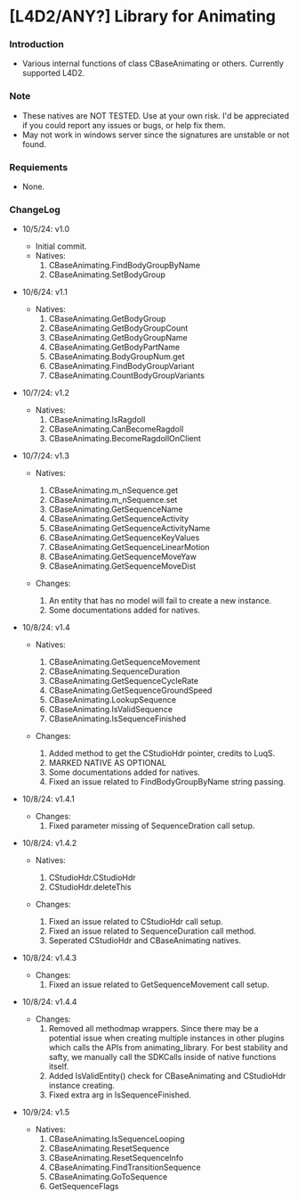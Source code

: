 # [L4D2/ANY?] Library for Animating

### Introduction

- Various internal functions of class CBaseAnimating or others. Currently supported L4D2.

### Note

- These natives are NOT TESTED. Use at your own risk. I'd be appreciated if you could report any issues or bugs, or help fix them.
- May not work in windows server since the signatures are unstable or not found.

### Requiements

- None.

### ChangeLog

- 10/5/24: v1.0
  - Initial commit.
  - Natives:
    1. CBaseAnimating.FindBodyGroupByName
    2. CBaseAnimating.SetBodyGroup

- 10/6/24: v1.1
  - Natives:
    1. CBaseAnimating.GetBodyGroup
    2. CBaseAnimating.GetBodyGroupCount
    3. CBaseAnimating.GetBodyGroupName
    4. CBaseAnimating.GetBodyPartName
    5. CBaseAnimating.BodyGroupNum.get
    6. CBaseAnimating.FindBodyGroupVariant
    7. CBaseAnimating.CountBodyGroupVariants

- 10/7/24: v1.2
  - Natives:
    1. CBaseAnimating.IsRagdoll
    2. CBaseAnimating.CanBecomeRagdoll
    3. CBaseAnimating.BecomeRagdollOnClient

- 10/7/24: v1.3
  - Natives:
    1. CBaseAnimating.m_nSequence.get
    2. CBaseAnimating.m_nSequence.set
    3. CBaseAnimating.GetSequenceName
    4. CBaseAnimating.GetSequenceActivity
    5. CBaseAnimating.GetSequenceActivityName
    6. CBaseAnimating.GetSequenceKeyValues
    7. CBaseAnimating.GetSequenceLinearMotion
    8. CBaseAnimating.GetSequenceMoveYaw
    9. CBaseAnimating.GetSequenceMoveDist

  - Changes:
    1. An entity that has no model will fail to create a new instance.
    2. Some documentations added for natives.

- 10/8/24: v1.4
  - Natives:
    1. CBaseAnimating.GetSequenceMovement
    2. CBaseAnimating.SequenceDuration
    3. CBaseAnimating.GetSequenceCycleRate
    4. CBaseAnimating.GetSequenceGroundSpeed
    5. CBaseAnimating.LookupSequence
    6. CBaseAnimating.IsValidSequence
    7. CBaseAnimating.IsSequenceFinished

  - Changes:
    1. Added method to get the CStudioHdr pointer, credits to LuqS.
    2. MARKED NATIVE AS OPTIONAL
    3. Some documentations added for natives.
    4. Fixed an issue related to FindBodyGroupByName string passing.

- 10/8/24: v1.4.1
  - Changes:
    1. Fixed parameter missing of SequenceDration call setup.

- 10/8/24: v1.4.2
  - Natives:
    1. CStudioHdr.CStudioHdr
    2. CStudioHdr.deleteThis

  - Changes:
    1. Fixed an issue related to CStudioHdr call setup.
    2. Fixed an issue related to SequenceDuration call method.
    3. Seperated CStudioHdr and CBaseAnimating natives.

- 10/8/24: v1.4.3
  - Changes:
    1. Fixed an issue related to GetSequenceMovement call setup.

- 10/8/24: v1.4.4
  - Changes:
    1. Removed all methodmap wrappers. Since there may be a potential issue when creating multiple instances in other plugins which calls the APIs from animating_library. For best stability and safty, we manually call the SDKCalls inside of native functions itself.
    2. Added IsValidEntity() check for CBaseAnimating and CStudioHdr instance creating.
    3. Fixed extra arg in IsSequenceFinished.

- 10/9/24: v1.5
  - Natives:
    1. CBaseAnimating.IsSequenceLooping
    2. CBaseAnimating.ResetSequence
    3. CBaseAnimating.ResetSequenceInfo
    4. CBaseAnimating.FindTransitionSequence
    5. CBaseAnimating.GoToSequence
    6. GetSequenceFlags